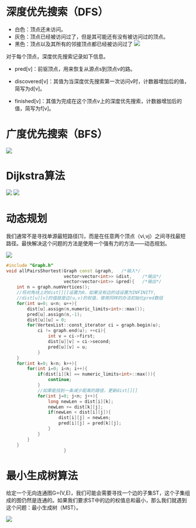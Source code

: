 # 深度优先搜索（DFS）
- 白色：顶点还未访问。
- 灰色：顶点已经被访问过了，但是其可能还有没有被访问过的顶点。
- 黑色：顶点以及其所有的邻接顶点都已经被访问过了
![](http://opkk27k9n.bkt.clouddn.com/17-7-7/37690980.jpg)

对于每个顶点，深度优先搜索记录如下信息。
- pred[v]：前驱顶点，用来恢复从源点s到顶点v的路。

- discovered[v]：其值为当深度优先搜索第一次访问v时，计数器增加后的值，简写为d[v]。

- finished[v]：其值为完成在这个顶点v上的深度优先搜索，计数器增加后的值，简写为f[v]。

# 广度优先搜索（BFS）
![](http://opkk27k9n.bkt.clouddn.com/17-7-7/10051134.jpg)


# Dijkstra算法
![](http://opkk27k9n.bkt.clouddn.com/17-7-7/3564942.jpg)
![](http://opkk27k9n.bkt.clouddn.com/17-7-7/61652224.jpg)


# 动态规划
我们通常不是寻找单源最短路径[1]，而是在任意两个顶点（vi,vj）之间寻找最短路径。最快解决这个问题的方法是使用一个强有力的方法——动态规划。

![](http://opkk27k9n.bkt.clouddn.com/17-7-7/70032303.jpg)

```c++
#include "Graph.h"
void allPairsShortest(Graph const &graph,   /*输入*/
                      vector<vector<int>> &dist,    /*输出*/
                      vector<vector<int>> &pred){   /*输出*/
    int n = graph.numVertices();
    //将对角线上的dist[][]设置为0，如果没有边的话设置为INFINITY,
    //dist[u][v]的值就是边(u,v)的权值，使用同样的办法初始化pred数组
    for(int u=0; u<n; u++){
        dist[u].assign(n,numeric_limits<int>::max());
        pred[u].assign(n,-1);
        dist[u][u] = 0;
        for(VertexList::const_iterator ci = graph.begin(u);
            ci != graph.end(u); ++ci){
                int v = ci->first;
                dist[u][v] = ci->second;
                pred[u][v] = u;
            }
    }
    for(int k=0; k<n; k++){
        for(int i=0; i<n; i++){
            if(dist[i][k] == numeric_limits<int>::max()){
                continue;
            }
            //如果能找到一条减少距离的路径，更新dist[][]
            for(int j=0; j<n; j++){
                long newLen = dist[i][k];
                newLen += dist[k][j];
                if(newLen < dist[i][j]){
                    dist[i][j] = newLen;
                    pred[i][j] = pred[k][j];
                }
            }
        }
    }
                      }
```                        

# 最小生成树算法
给定一个无向连通图G=(V,E)，我们可能会需要寻找一个边的子集ST，这个子集组成的图仍然是连通的。如果我们要求ST中的边的权值总和最小，那么我们就遇到这个问题：最小生成树（MST）。

![](http://opkk27k9n.bkt.clouddn.com/17-7-7/92410827.jpg)